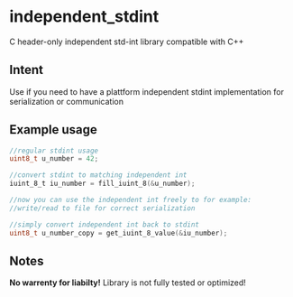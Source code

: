 # independent_stdint

C header-only independent std-int library compatible with C++

## Intent

Use if you need to have a plattform independent stdint implementation for serialization or communication

## Example usage

``` c
//regular stdint usage
uint8_t u_number = 42;

//convert stdint to matching independent int
iuint_8_t iu_number = fill_iuint_8(&u_number);

//now you can use the independent int freely to for example:
//write/read to file for correct serialization

//simply convert independent int back to stdint
uint8_t u_number_copy = get_iuint_8_value(&iu_number);
```
## Notes

**No warrenty for liabilty!**
Library is not fully tested or optimized!
